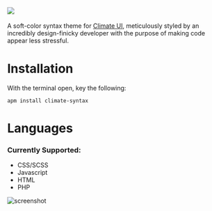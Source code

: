 ![](https://raw.githubusercontent.com/jmcalaway/climate-syntax/master/climate-header.png)
---

A soft-color syntax theme for [Climate UI](https://github.com/jmcalaway/climate-ui), meticulously styled by an incredibly design-finicky developer with the purpose of making code appear less stressful.

# Installation
With the terminal open, key the following:

```shell
apm install climate-syntax
```

# Languages
### Currently Supported:
* CSS/SCSS
* Javascript
* HTML
* PHP

![screenshot](screenshot-here.png)